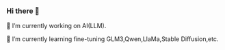 ### Hi there 👋  

🔭 I’m currently working on AI(LLM).  

🌱 I’m currently learning fine-tuning GLM3,Qwen,LlaMa,Stable Diffusion,etc.  

<!--
**jiangz1h0u/jiangz1h0u** is a ✨ _special_ ✨ repository because its `README.md` (this file) appears on your GitHub profile.

Here are some ideas to get you started:

- 🔭 I’m currently working on ...
- 🌱 I’m currently learning ...
- 👯 I’m looking to collaborate on ...
- 🤔 I’m looking for help with ...
- 💬 Ask me about ...
- 📫 How to reach me: ...
- 😄 Pronouns: ...
- ⚡ Fun fact: ...
-->
